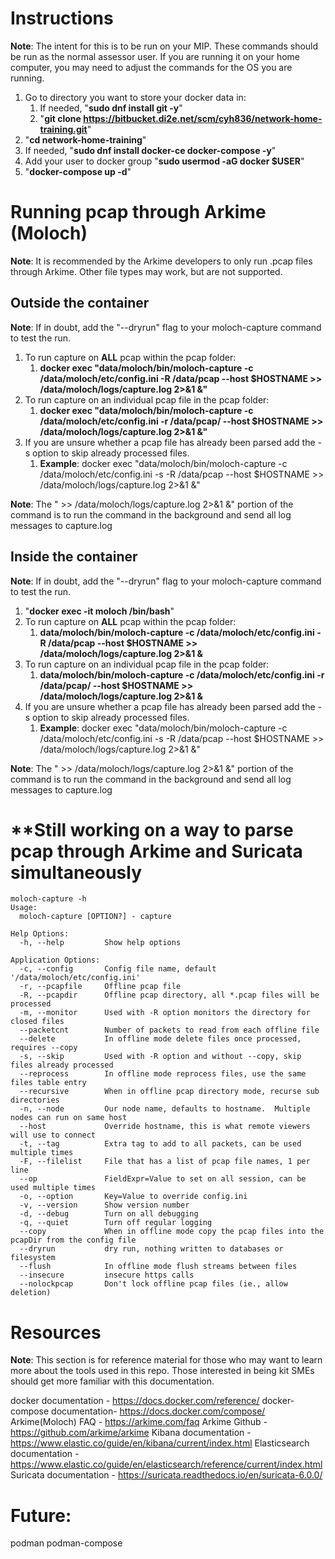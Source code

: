 # Instructions
**Note**: The intent for this is to be run on your MIP. These commands should be run as the normal assessor user. If you are running it on your home computer, you may need to adjust the commands for the OS you are running.
1. Go to directory you want to store your docker data in:
    1. If needed, "**sudo dnf install git -y**"
    2. "**git clone https://bitbucket.di2e.net/scm/cyh836/network-home-training.git**"
2. "**cd network-home-training**"
3. If needed, "**sudo dnf install docker-ce docker-compose -y**"
4. Add your user to docker group "**sudo usermod -aG docker $USER**"
5. "**docker-compose up -d**"

# Running pcap through Arkime (Moloch)
**Note**: It is recommended by the Arkime developers to only run .pcap files through Arkime. Other file types may work, but are not supported.
## Outside the container
**Note**: If in doubt, add the "--dryrun" flag to your moloch-capture command to test the run.
1. To run capture on **ALL** pcap within the pcap folder:
    1. **docker exec "data/moloch/bin/moloch-capture -c /data/moloch/etc/config.ini -R /data/pcap --host $HOSTNAME >> /data/moloch/logs/capture.log 2>&1 &"**
2. To run capture on an individual pcap file in the pcap folder:
    1. **docker exec "data/moloch/bin/moloch-capture -c /data/moloch/etc/config.ini -r /data/pcap/<name of file.pcap> --host $HOSTNAME >> /data/moloch/logs/capture.log 2>&1 &"**
3. If you are unsure whether a pcap file has already been parsed add the -s option to skip already processed files.
    1. **Example**: docker exec "data/moloch/bin/moloch-capture -c /data/moloch/etc/config.ini -s -R /data/pcap --host $HOSTNAME >> /data/moloch/logs/capture.log 2>&1 &"

**Note**: The " >> /data/moloch/logs/capture.log 2>&1 &" portion of the command is to run the command in the background and send all log messages to capture.log

## Inside the container
**Note**: If in doubt, add the "--dryrun" flag to your moloch-capture command to test the run.
1. "**docker exec -it moloch /bin/bash**"
2. To run capture on **ALL** pcap within the pcap folder:
    1. **data/moloch/bin/moloch-capture -c /data/moloch/etc/config.ini -R /data/pcap --host $HOSTNAME >> /data/moloch/logs/capture.log 2>&1 &**
3. To run capture on an individual pcap file in the pcap folder:
    1. **data/moloch/bin/moloch-capture -c /data/moloch/etc/config.ini -r /data/pcap/<name of file.pcap> --host $HOSTNAME >> /data/moloch/logs/capture.log 2>&1 &**
4. If you are unsure whether a pcap file has already been parsed add the -s option to skip already processed files.
    1. **Example**: docker exec "data/moloch/bin/moloch-capture -c /data/moloch/etc/config.ini -s -R /data/pcap --host $HOSTNAME >> /data/moloch/logs/capture.log 2>&1 &"

**Note**: The " >> /data/moloch/logs/capture.log 2>&1 &" portion of the command is to run the command in the background and send all log messages to capture.log


# ****Still working on a way to parse pcap through Arkime and Suricata simultaneously**
```
moloch-capture -h
Usage:
  moloch-capture [OPTION?] - capture

Help Options:
  -h, --help         Show help options

Application Options:
  -c, --config       Config file name, default '/data/moloch/etc/config.ini'
  -r, --pcapfile     Offline pcap file
  -R, --pcapdir      Offline pcap directory, all *.pcap files will be processed
  -m, --monitor      Used with -R option monitors the directory for closed files
  --packetcnt        Number of packets to read from each offline file
  --delete           In offline mode delete files once processed, requires --copy
  -s, --skip         Used with -R option and without --copy, skip files already processed
  --reprocess        In offline mode reprocess files, use the same files table entry
  --recursive        When in offline pcap directory mode, recurse sub directories
  -n, --node         Our node name, defaults to hostname.  Multiple nodes can run on same host
  --host             Override hostname, this is what remote viewers will use to connect
  -t, --tag          Extra tag to add to all packets, can be used multiple times
  -F, --filelist     File that has a list of pcap file names, 1 per line
  --op               FieldExpr=Value to set on all session, can be used multiple times
  -o, --option       Key=Value to override config.ini
  -v, --version      Show version number
  -d, --debug        Turn on all debugging
  -q, --quiet        Turn off regular logging
  --copy             When in offline mode copy the pcap files into the pcapDir from the config file
  --dryrun           dry run, nothing written to databases or filesystem
  --flush            In offline mode flush streams between files
  --insecure         insecure https calls
  --nolockpcap       Don't lock offline pcap files (ie., allow deletion)
```

# Resources
**Note**: This section is for reference material for those who may want to learn more about the tools used in this repo. Those interested in being kit SMEs should get more familiar with this documentation.

docker documentation - https://docs.docker.com/reference/
docker-compose documentation- https://docs.docker.com/compose/
Arkime(Moloch) FAQ - https://arkime.com/faq
Arkime Github - https://github.com/arkime/arkime
Kibana documentation - https://www.elastic.co/guide/en/kibana/current/index.html
Elasticsearch documentation - https://www.elastic.co/guide/en/elasticsearch/reference/current/index.html
Suricata documentation - https://suricata.readthedocs.io/en/suricata-6.0.0/


# Future:
podman
podman-compose
